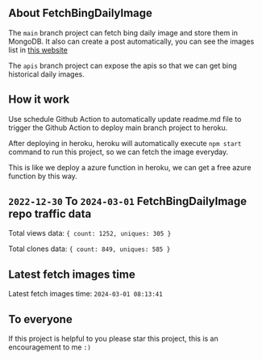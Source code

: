 ## About FetchBingDailyImage

The `main` branch project can fetch bing daily image and store them in MongoDB.
It also can create a post automatically, you can see the images list in [this website](https://oursalbum.netlify.app)

The `apis` branch project can expose the apis so that we can get bing historical daily images.

## How it work

Use schedule Github Action to automatically update readme.md file to trigger the Github Action to deploy main branch project to heroku.

After deploying in heroku, heroku will automatically execute `npm start` command to run this project, so we can fetch the image everyday.

This is like we deploy a azure function in heroku, we can get a free azure function by this way.

## `2022-12-30` To `2024-03-01` FetchBingDailyImage repo traffic data

Total views data: `{ count: 1252, uniques: 305 }`

Total clones data: `{ count: 849, uniques: 585 }`

## Latest fetch images time

Latest fetch images time: `2024-03-01 08:13:41`

## To everyone

If this project is helpful to you please star this project, this is an encouragement to me `:)`




